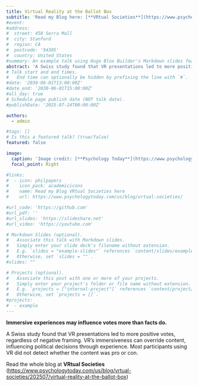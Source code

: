 ```yaml
---
title: Virtual Reality at the Ballot Box
subtitle: 'Read my Blog here: [**VRtual Societies**](https://www.psychologytoday.com/us/blog/vrtual-societies/)'
#event: 
#address:
#  street: 450 Serra Mall
#  city: Stanford
#  region: CA
#  postcode: '94305'
#  country: United States
#summary: An example talk using Hugo Blox Builder's Markdown slides feature.
abstract: 'A Swiss study found that VR presentations led to more positive votes, regardless of negative framing. VR’s immersiveness can override content, influencing political decisions through experience. Most participants using VR did not detect whether the content was pro or con. '
# Talk start and end times.
#   End time can optionally be hidden by prefixing the line with `#`.
#date: '2030-06-01T13:00:00Z'
#date_end: '2030-06-01T15:00:00Z'
#all_day: true
# Schedule page publish date (NOT talk date).
#publishDate: '2025-07-24T00:00:00Z'

authors:
  - admin

#tags: []
# Is this a featured talk? (true/false)
featured: false

image:
  caption: 'Image credit: [**Psychology Today**](https://www.psychologytoday.com/us)'
  focal_point: Right

#links:
#  - icon: philpapers
#    icon_pack: academicicons
#    name: Read my Blog VRtual Societies here
#    url: https://www.psychologytoday.com/us/blog/vrtual-societies/

#url_code: 'https://github.com'
#url_pdf: ''
#url_slides: 'https://slideshare.net'
#url_video: 'https://youtube.com'

# Markdown Slides (optional).
#   Associate this talk with Markdown slides.
#   Simply enter your slide deck's filename without extension.
#   E.g. `slides = "example-slides"` references `content/slides/example-slides.md`.
#   Otherwise, set `slides = ""`.
#slides: ""

# Projects (optional).
#   Associate this post with one or more of your projects.
#   Simply enter your project's folder or file name without extension.
#   E.g. `projects = ["internal-project"]` references `content/project/deep-learning/index.md`.
#   Otherwise, set `projects = []`.
#projects:
#  - example
---
```


**Immersive experiences may influence votes more than facts do.**

A Swiss study found that VR presentations led to more positive votes, regardless of negative framing. VR’s immersiveness can override content, influencing political decisions through experience. Most participants using VR did not detect whether the content was pro or con. 

Read the whole blog at **VRtual Societies** (https://www.psychologytoday.com/us/blog/vrtual-societies/202507/virtual-reality-at-the-ballot-box)
